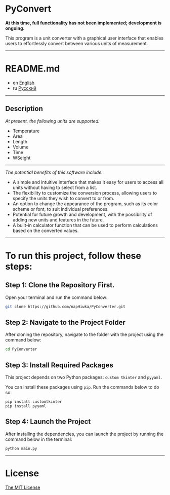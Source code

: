 # PyConvert

**At this time, full functionality has not been implemented; development is ongoing.**

This program is a unit converter with a graphical user interface that enables users to effortlessly convert between various units of measurement.

---

# README.md

- en [English](README.md)
- ru [Русский](readme/README_ru.md)

---

## Description

_At present, the following units are supported:_

- Temperature
- Area
- Length
- Volume
- Time
- WSeight

---

_The potential benefits of this software include:_

- A simple and intuitive interface that makes it easy for users to access all units without having to select from a list.
- The flexibility to customize the conversion process, allowing users to specify the units they wish to convert to or from.
- An option to change the appearance of the program, such as its color scheme or font, to suit individual preferences.
- Potential for future growth and development, with the possibility of adding new units and features in the future.
- A built-in calculator function that can be used to perform calculations based on the converted values.

---

# To run this project, follow these steps:

## Step 1: Clone the Repository First.

Open your terminal and run the command below:

```bash
git clone https://github.com/napHiwka/PyConverter.git
```

## Step 2: Navigate to the Project Folder

After cloning the repository, navigate to the folder with the project using the command below:

```bash
cd PyConverter
```

## Step 3: Install Required Packages

This project depends on two Python packages:
`custom tkinter` and `pyyaml`.

You can install these packages using `pip`.
Run the commands below to do so:

```
pip install customtkinter
pip install pyyaml
```

## Step 4: Launch the Project

After installing the dependencies, you can launch the project by running the command below in the terminal:

```
python main.py
```

---

# License

[The MIT License](LICENSE)
